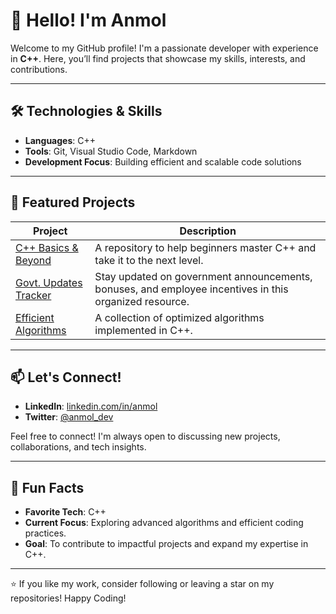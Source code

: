 # 👋 Hello! I'm Anmol

Welcome to my GitHub profile! I'm a passionate developer with experience in **C++**. Here, you’ll find projects that showcase my skills, interests, and contributions.

---

## 🛠️ Technologies & Skills

- **Languages**: C++
- **Tools**: Git, Visual Studio Code, Markdown
- **Development Focus**: Building efficient and scalable code solutions

---

## 🌟 Featured Projects

| Project | Description |
| ------- | ----------- |
| [C++ Basics & Beyond](https://github.com/Anmol/Cpp-Basics-and-Beyond) | A repository to help beginners master C++ and take it to the next level. |
| [Govt. Updates Tracker](https://github.com/Anmol/Govt-Updates-Tracker) | Stay updated on government announcements, bonuses, and employee incentives in this organized resource. |
| [Efficient Algorithms](https://github.com/Anmol/Efficient-Algorithms) | A collection of optimized algorithms implemented in C++. |

---

## 📫 Let's Connect!

- **LinkedIn**: [linkedin.com/in/anmol](https://www.linkedin.com/in/anmol)
- **Twitter**: [@anmol_dev](https://twitter.com/anmol_dev)

Feel free to connect! I'm always open to discussing new projects, collaborations, and tech insights.

---

## 🎉 Fun Facts

- **Favorite Tech**: C++
- **Current Focus**: Exploring advanced algorithms and efficient coding practices.
- **Goal**: To contribute to impactful projects and expand my expertise in C++.

---

⭐ If you like my work, consider following or leaving a star on my repositories! Happy Coding!
